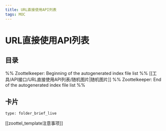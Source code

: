 ```yaml
---
title: URL直接使用API列表
tags: MOC
---
```

# URL直接使用API列表

## 目录



%% Zoottelkeeper: Beginning of the autogenerated index file list  %%
 [[工具/API接口/URL直接使用API列表/随机图片|随机图片]]
%% Zoottelkeeper: End of the autogenerated index file list  %%












## 卡片

```ccard
type: folder_brief_live
```




















[[zoottel_template注意事项]]